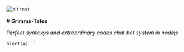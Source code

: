![alt text](https://encrypted-tbn0.gstatic.com/images?q=tbn:ANd9GcQRyZzaibwL1thq03wI0_zJUelqdrTO2oX86ilI6MKtaXoBG2Yp)

**# Grimms-Tales**

*Perfect syntaxys and extraordinary codes
chat bot system in nodejs*
```var a = "asdfhg";
alert(a)```




